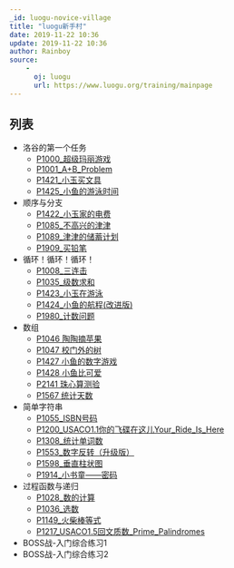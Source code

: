 ```yaml
---
_id: luogu-novice-village
title: "luogu新手村"
date: 2019-11-22 10:36
update: 2019-11-22 10:36
author: Rainboy
source: 
    - 
      oj: luogu
      url: https://www.luogu.org/training/mainpage
---
```



## 列表

- 洛谷的第一个任务 
    - [P1000_超级玛丽游戏](/article/luogu-P1000)
    - [P1001_A+B_Problem](/article/luogu-P1001)
    - [P1421_小玉买文具](/article/luogu-P1421)
    - [P1425_小鱼的游泳时间](/article/luogu-P1425)
- 顺序与分支 
    - [P1422_小玉家的电费](/article/luogu-P1422)
    - [P1085_不高兴的津津](/article/luogu-P1085)
    - [P1089_津津的储蓄计划](/article/luogu-P1089)
    - [P1909_买铅笔](/article/luogu-P1909)
- 循环！循环！循环！ 
    - [P1008_三连击](/article/luogu-P1008)
    - [P1035_级数求和](/article/luogu-P1035)
    - [P1423_小玉在游泳](/article/luogu-P1423)
    - [P1424_小鱼的航程(改进版)](/article/luogu-P1424)
    - [P1980_计数问题](/article/luogu-P1980)
- 数组 
    - [P1046 陶陶摘苹果](/article/luogu-P1046)
    - [P1047 校门外的树](/article/luogu-P1047)
    - [P1427 小鱼的数字游戏](/article/luogu-P1427)
    - [P1428 小鱼比可爱](/article/luogu-P1428)
    - [P2141 珠心算测验](/article/luogu-P2141)
    - [P1567 统计天数](/article/luogu-P1567)
- 简单字符串 
    - [P1055_ISBN号码](/article/luogu-P1055)
    - [P1200_USACO1.1你的飞碟在这儿Your_Ride_Is_Here](/article/luogu-P1200)
    - [P1308_统计单词数](/article/luogu-P1308)
    - [P1553_数字反转（升级版）](/article/luogu-P1553)
    - [P1598_垂直柱状图](/article/luogu-P1598)
    - [P1914_小书童——密码](/article/luogu-P1914)
- 过程函数与递归 
    - [P1028_数的计算](/article/luogu-P1028)
    - [P1036_选数](/article/luogu-P1036)
    - [P1149_火柴棒等式](/article/luogu-P1149)
    - [P1217_USACO1.5回文质数_Prime_Palindromes](/article/luogu-P1217)
- BOSS战-入门综合练习1 
- BOSS战-入门综合练习2
